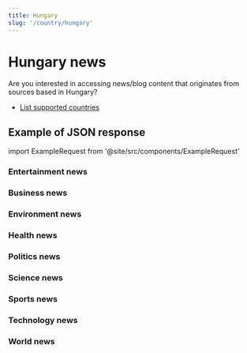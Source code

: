 ```yaml
---
title: Hungary
slug: '/country/hungary'
---
```


# Hungary news

Are you interested in accessing news/blog content that originates from sources based in Hungary?

- [List supported countries](/get-articles/countries)

## Example of JSON response

import ExampleRequest from '@site/src/components/ExampleRequest'

### Entertainment news
<ExampleRequest url="https://api.apitube.io/v1/news/articles?limit=2&category=news/Arts_and_Entertainment&language=hu"></ExampleRequest>

### Business news
<ExampleRequest url="https://api.apitube.io/v1/news/articles?limit=2&category=news/Business&language=hu"></ExampleRequest>

### Environment news
<ExampleRequest url="https://api.apitube.io/v1/news/articles?limit=2&category=news/Environment&language=hu"></ExampleRequest>

### Health news
<ExampleRequest url="https://api.apitube.io/v1/news/articles?limit=2&category=news/Health&language=hu"></ExampleRequest>

### Politics news
<ExampleRequest url="https://api.apitube.io/v1/news/articles?limit=2&category=news/Politics&language=hu"></ExampleRequest>

### Science news
<ExampleRequest url="https://api.apitube.io/v1/news/articles?limit=2&category=news/Science&language=hu"></ExampleRequest>

### Sports news
<ExampleRequest url="https://api.apitube.io/v1/news/articles?limit=2&category=news/Sports&language=hu"></ExampleRequest>

### Technology news
<ExampleRequest url="https://api.apitube.io/v1/news/articles?limit=2&category=news/Technology&language=hu"></ExampleRequest>

### World news
<ExampleRequest url="https://api.apitube.io/v1/news/articles?limit=2&category=news/World&language=hu"></ExampleRequest>

